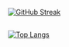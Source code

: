 [![GitHub Streak](https://github-readme-streak-stats.herokuapp.com?user=ledevthang&theme=highcontrast)](https://git.io/streak-stats)
##

[![Top Langs](https://github-readme-stats.vercel.app/api/top-langs/?username=ledevthang&langs_count=20&layout=pie)](https://github.com/ledevthang/ledevthang)
